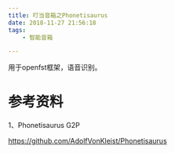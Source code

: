 ```yaml
---
title: 叮当音箱之Phonetisaurus
date: 2018-11-27 21:56:18
tags:
	- 智能音箱

---
```




用于openfst框架，语音识别。



# 参考资料

1、Phonetisaurus G2P

https://github.com/AdolfVonKleist/Phonetisaurus